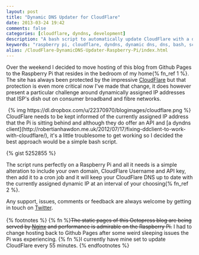 ```yaml
---
layout: post
title: "Dynamic DNS Updater for CloudFlare"
date: 2013-03-24 19:42
comments: false
categories: [cloudflare, dyndns, development]
description: "A bash script to automatically update CloudFlare with a dynamically assigned IP address"
keywords: "raspberry pi, cloudflare, dyndns, dynamic dns, dns, bash, script, network, static ip, dynamic ip, ip"
alias: /CloudFlare-DynamicDNS-Updater-Raspberry-Pi/index.html
---
```

Over the weekend I decided to move hosting of this blog from Github Pages to the Raspberry Pi that resides in the bedroom of my home{% fn_ref 1 %}. The site has always been protected by the impressive [CloudFlare](http://www.cloudflare.com/) but that protection is even more critical now I've made that change, it does however present a particular challenge around dynamically assigned IP addresses that ISP's dish out on consumer broadband and fibre networks.
<!-- more -->
<center>{% img https://dl.dropbox.com/u/22370970/blogimages/cloudflare.png %}</center>
CloudFlare needs to be kept informed of the currently assigned IP address that the Pi is sitting behind and although they do offer an API and [a dyndns client](http://robertianhawdon.me.uk/2012/07/17/fixing-ddclient-to-work-with-cloudflare/), it's a little troublesome to get working so I decided the best approach would be a simple bash script.

{% gist 5252855 %}

The script runs perfectly on a Raspberry Pi and all it needs is a simple alteration to include your own domain, CloudFlare Username and API key, then add it to a cron job and it will keep your CloudFlare DNS up to date with the currently assigned dynamic IP at an interval of your choosing{% fn_ref 2 %}.

Any support, issues, comments or feedback are always welcome by getting in touch on [Twitter](http://twitter.com/macjasp).
<br>
<br>
{% footnotes %}
{% fn %}<del>The static pages of this Octopress blog are being served by [Nginx](http://nginx.org/en/) and performance is admirable on the Raspberry Pi.</del> I had to change hosting back to Github Pages after some weird sleeping issues the Pi was experiencing.
{% fn %}I currently have mine set to update CloudFlare every 55 minutes.
{% endfootnotes %}